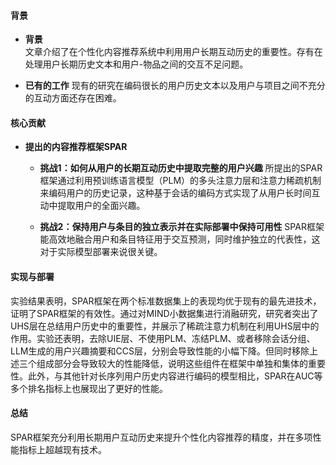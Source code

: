 #### 背景
- **背景**       
    文章介绍了在个性化内容推荐系统中利用用户长期互动历史的重要性。存有在处理用户长期历史文本和用户-物品之间的交互不足问题。

- **已有的工作**
    现有的研究在编码很长的用户历史文本以及用户与项目之间不充分的互动方面还存在困难。

#### 核心贡献
- **提出的内容推荐框架SPAR**
    - **挑战1：如何从用户的长期互动历史中提取完整的用户兴趣**
        所提出的SPAR框架通过利用预训练语言模型（PLM）的多头注意力层和注意力稀疏机制来编码用户的历史记录，这种基于会话的编码方式实现了从用户长时间互动中提取用户的全面兴趣。

    - **挑战2：保持用户与条目的独立表示并在实际部署中保持可用性**
        SPAR框架能高效地融合用户和条目特征用于交互预测，同时维护独立的代表性，这对于实际模型部署来说很关键。
        
#### 实现与部署
实验结果表明，SPAR框架在两个标准数据集上的表现均优于现有的最先进技术，证明了SPAR框架的有效性。通过对MIND小数据集进行消融研究，研究者突出了UHS层在总结用户历史中的重要性，并展示了稀疏注意力机制在利用UHS层中的作用。实验还表明，去除UIE层、不使用PLM、冻结PLM、或者移除会话分组、LLM生成的用户兴趣摘要和CCS层，分别会导致性能的小幅下降。但同时移除上述三个组成部分会导致较大的性能降低，说明这些组件在框架中单独和集体的重要性。此外，与其他针对长序列用户历史内容进行编码的模型相比，SPAR在AUC等多个排名指标上也展现出了更好的性能。

#### 总结
SPAR框架充分利用长期用户互动历史来提升个性化内容推荐的精度，并在多项性能指标上超越现有技术。
